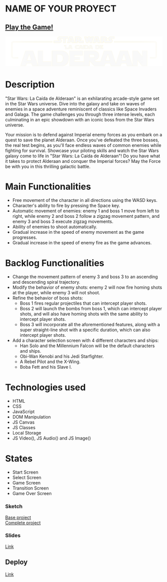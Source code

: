 # NAME OF YOUR PROYECT

## [Play the Game!](www.your-deploy-url-here.com)

![Game Logo](./images/Star%20Wars%20la%20caida%20de%20Alderaan.png)


# Description

"Star Wars: La Caída de Alderaan" is an exhilarating arcade-style game set in the Star Wars universe. Dive into the galaxy and take on waves of enemies in a space adventure reminiscent of classics like Space Invaders and Galaga. The game challenges you through three intense levels, each culminating in an epic showdown with an iconic boss from the Star Wars universe.

Your mission is to defend against Imperial enemy forces as you embark on a quest to save the planet Alderaan. Once you've defeated the three bosses, the real test begins, as you'll face endless waves of common enemies while fighting for survival. Showcase your piloting skills and watch the Star Wars galaxy come to life in "Star Wars: La Caída de Alderaan"! Do you have what it takes to protect Alderaan and conquer the Imperial forces? May the Force be with you in this thrilling galactic battle.


# Main Functionalities

- Free movement of the character in all directions using the WASD keys.
- Character's ability to fire by pressing the Space key.
- Automatic movement of enemies: enemy 1 and boss 1 move from left to right, while enemy 2 and boss 2 follow a zigzag movement pattern, and enemy 3 and boss 3 execute zigzag movements.
- Ability of enemies to shoot automatically.
- Gradual increase in the speed of enemy movement as the game progresses.
- Gradual increase in the speed of enemy fire as the game advances.

# Backlog Functionalities

- Change the movement pattern of enemy 3 and boss 3 to an ascending and descending spiral trajectory.
- Modify the behavior of enemy shots: enemy 2 will now fire homing shots at the player, while enemy 3 will not shoot.
- Refine the behavior of boss shots:
  - Boss 1 fires regular projectiles that can intercept player shots.
  - Boss 2 will launch the bombs from boss 1, which can intercept player shots, and will also have homing shots with the same ability to intercept player shots.
  - Boss 3 will incorporate all the aforementioned features, along with a super straight-line shot with a specific duration, which can also intercept player shots.
- Add a character selection screen with 4 different characters and ships:
  - Han Solo and the Millennium Falcon will be the default characters and ships.
  - Obi-Wan Kenobi and his Jedi Starfighter.
  - A Rebel Pilot and the X-Wing.
  - Boba Fett and his Slave I.

# Technologies used

- HTML
- CSS
- JavaScript
- DOM Manipulation
- JS Canvas
- JS Classes
- Local Storage
- JS Video(), JS Audio() and JS Image()

# States

- Start Screen
- Select Screen
- Game Screen
- Transition Screen
- Game Over Screen

### Sketch
[Base project](./images/Proyecto%20base.jpg)<br>
[Complete project](./images/Proyecto%20completo.jpg)

### Slides
[Link](./presentacion/presentacion-star-wars-la-caida-de-alderaan-en.pdf)

## Deploy
[Link](www.your-deploy-url-here.com)